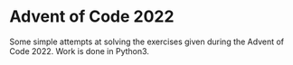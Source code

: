 # Advent of Code 2022

Some simple attempts at solving the exercises given during the Advent of Code 2022. Work is done in Python3. 
